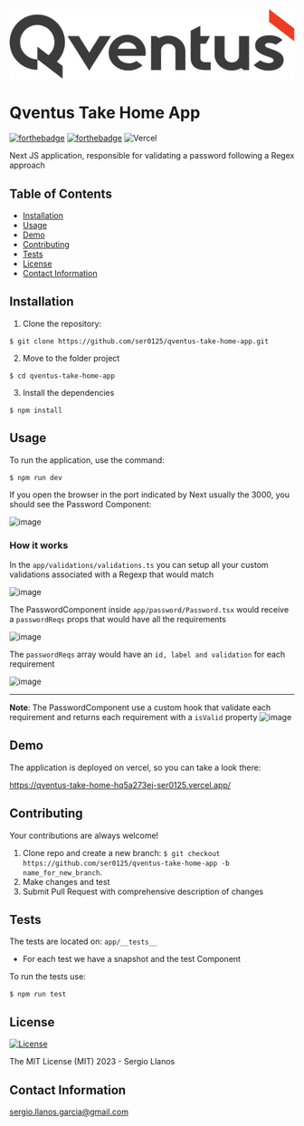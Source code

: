 ![Qventus logo](public/qventus-logo.svg)
# Qventus Take Home App

[![forthebadge](https://forthebadge.com/images/badges/made-with-next-13.svg)](http://forthebadge.com)
[![forthebadge](http://forthebadge.com/images/badges/built-with-love.svg)](http://forthebadge.com)
![Vercel](https://vercelbadge.vercel.app/api/ser0125/qventus-take-home-app?style=for-the-badge)


Next JS application, responsible for validating a password following a Regex approach

## Table of Contents

- [Installation](#installation)
- [Usage](#usage)
- [Demo](#demo)
- [Contributing](#contributing)
- [Tests](#tests)
- [License](#license)
- [Contact Information](#contact-information)

## Installation

1. Clone the repository:
```shell
$ git clone https://github.com/ser0125/qventus-take-home-app.git
```
2. Move to the folder project
```shell
$ cd qventus-take-home-app
```
3. Install the dependencies
```shell
$ npm install
```

## Usage
To run the application, use the command:
```shell
$ npm run dev
```

If you open the browser in the port indicated by Next usually the 3000, you should see the Password Component:

![image](https://github.com/ser0125/qventus-take-home-app/assets/11180036/986495b7-b02e-4d5b-9b1a-4751416c41b9)

### How it works
In the `app/validations/validations.ts` you can setup all your custom validations associated with a Regexp that would match

![image](https://github.com/ser0125/qventus-take-home-app/assets/11180036/3cb86603-ebea-4372-9fcc-9da68cf42496)

The PasswordComponent inside `app/password/Password.tsx` would receive a `passwordReqs` props that would have all the requirements

![image](https://github.com/ser0125/qventus-take-home-app/assets/11180036/c8598feb-6b13-4ae5-851e-77061718737e)

The `passwordReqs` array would have an `id, label and validation` for each requirement

![image](https://github.com/ser0125/qventus-take-home-app/assets/11180036/c935f1dd-e411-40b8-bc83-00350a497272)

------------------------------------------------------------------------------------------------------------------

**Note**: The PasswordComponent use a custom hook that validate each requirement and returns each requirement with a `isValid` property
![image](https://github.com/ser0125/qventus-take-home-app/assets/11180036/628bc6b7-c7b0-4de4-bd95-9d14f4c55980)

## Demo
The application is deployed on vercel, so you can take a look there:

https://qventus-take-home-hq5a273ej-ser0125.vercel.app/

## Contributing
Your contributions are always welcome! 

1. Clone repo and create a new branch: `$ git checkout https://github.com/ser0125/qventus-take-home-app -b name_for_new_branch`.
2. Make changes and test
3. Submit Pull Request with comprehensive description of changes

## Tests
The tests are located on: `app/__tests__`

- For each test we have a snapshot and the test Component

To run the tests use:
```shell
$ npm run test
```


## License
[![License](https://img.shields.io/badge/license-MIT-blue.svg)](/LICENSE)

The MIT License (MIT) 2023 - Sergio Llanos

## Contact Information
sergio.llanos.garcia@gmail.com
